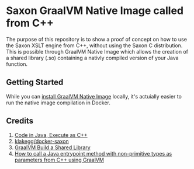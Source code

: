 # Saxon GraalVM Native Image called from C++

The purpose of this repository is to show a proof of concept on how to use the Saxon XSLT engine from C++, without using the Saxon C distribution. This is possible through GraalVM Native Image which allows the creation of a shared library (.so) containing a nativly compiled version of your Java function.

## Getting Started

While you can [install GraalVM Native Image](https://www.graalvm.org/reference-manual/native-image/) locally, it's actuially easier to run the native image compilation in Docker.



## Credits

1. [Code in Java, Execute as C++](https://towardsdatascience.com/code-in-java-execute-as-c-921f5db45f20)
2. [klakegg/docker-saxon](https://github.com/klakegg/docker-saxon)
3. [GraalVM Build a Shared Library](https://www.graalvm.org/reference-manual/native-image/#build-a-shared-library)
4. [How to call a Java entrypoint method with non-primitive types as parameters from C++ using GraalVM](https://stackoverflow.com/questions/64060787/how-to-call-a-java-entrypoint-method-with-non-primitive-types-as-parameters-from)
